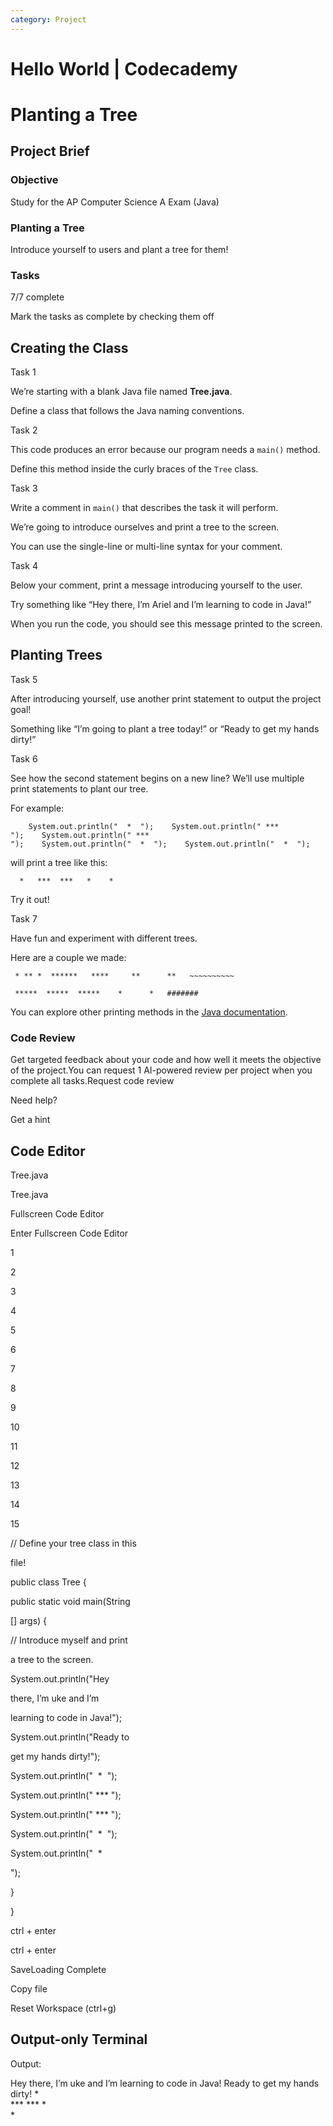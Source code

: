 ```yaml
---
category: Project
---
```


# Hello World | Codecademy

# Planting a Tree

## Project Brief

### Objective

Study for the AP Computer Science A Exam (Java)

### Planting a Tree

Introduce yourself to users and plant a tree for them!

### Tasks

7/7 complete

Mark the tasks as complete by checking them off

## Creating the Class

Task 1

We’re starting with a blank Java file named **Tree.java**.

Define a class that follows the Java naming conventions.

Task 2

This code produces an error because our program needs a `main()` method.

Define this method inside the curly braces of the `Tree` class.

Task 3

Write a comment in `main()` that describes the task it will perform.

We’re going to introduce ourselves and print a tree to the screen.

You can use the single-line or multi-line syntax for your comment.

Task 4

Below your comment, print a message introducing yourself to the user.

Try something like “Hey there, I’m Ariel and I’m learning to code in Java!”

When you run the code, you should see this message printed to the screen.

## Planting Trees

Task 5

After introducing yourself, use another print statement to output the project goal!

Something like “I’m going to plant a tree today!” or “Ready to get my hands dirty!”

Task 6

See how the second statement begins on a new line? We’ll use multiple print statements to plant our tree.

For example:

```
    System.out.println("  *  ");    System.out.println(" *** ");    System.out.println(" *** ");    System.out.println("  *  ");    System.out.println("  *  ");   
```

will print a tree like this:

```
  *   ***  ***   *    *  
```

Try it out!

Task 7

Have fun and experiment with different trees.

Here are a couple we made:

```
 * ** *  ******   ****     **      **   ~~~~~~~~~~
```

```
 *****  *****  *****    *      *   #######
```

You can explore other printing methods in the [Java documentation](https://docs.oracle.com/javase/8/docs/api/java/lang/System.html#out).

### Code Review

Get targeted feedback about your code and how well it meets the objective of the project.You can request 1 AI-powered review per project when you complete all tasks.Request code review

Need help?

Get a hint

## Code Editor

Tree.java

Tree.java

Fullscreen Code Editor

Enter Fullscreen Code Editor

1

2

3

4

5

6

7

8

9

10

11

12

13

14

15

// Define your tree class in this

file!

public class Tree {

public static void main(String

\[\] args) {

// Introduce myself and print

a tree to the screen.

System.out.println("Hey

there, I’m uke and I’m

learning to code in Java!");

System.out.println("Ready to

get my hands dirty!");

System.out.println("  \*  ");

System.out.println(" \*\*\* ");

System.out.println(" \*\*\* ");

System.out.println("  \*  ");

System.out.println("  \*

");

}

}

ctrl + enter

ctrl + enter

SaveLoading Complete

Copy file

Reset Workspace (ctrl+g)

## Output-only Terminal

Output:

Hey there, I’m uke and I’m learning to code in Java!
Ready to get my hands dirty! \*  
 \*\*\*
\*\*\* \*  
 \*

